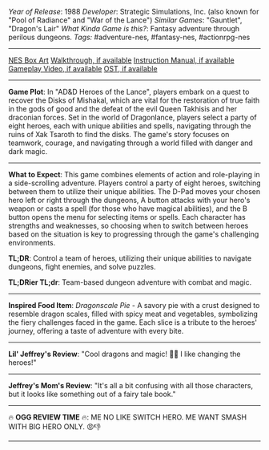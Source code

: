 *Year of Release*: 1988
*Developer*: Strategic Simulations, Inc. (also known for "Pool of Radiance" and "War of the Lance")
*Similar Games*: "Gauntlet", "Dragon's Lair"
*What Kinda Game is this?*: Fantasy adventure through perilous dungeons.
*Tags:* #adventure-nes, #fantasy-nes, #actionrpg-nes

---
[NES Box Art](https://www.google.com/search?tbm=isch&q=NES+Box+Art+AD%26D+Heroes+of+the+Lance) 
[Walkthrough, if available](https://www.google.com/search?q=Walkthrough+NES+AD%26D+Heroes+of+the+Lance)
[Instruction Manual, if available](https://www.google.com/search?q=NES+Instruction+Manual+AD%26D+Heroes+of+the+Lance)
[Gameplay Video, if available](https://www.youtube.com/results?search_query=gameplay+NES+AD%26D+Heroes+of+the+Lance) 
[OST, if available](https://www.youtube.com/results?search_query=gameplay+NES+AD%26D+Heroes+of+the+Lance+OST)

- - -
**Game Plot**: In "AD&D Heroes of the Lance", players embark on a quest to recover the Disks of Mishakal, which are vital for the restoration of true faith in the gods of good and the defeat of the evil Queen Takhisis and her draconian forces. Set in the world of Dragonlance, players select a party of eight heroes, each with unique abilities and spells, navigating through the ruins of Xak Tsaroth to find the disks. The game's story focuses on teamwork, courage, and navigating through a world filled with danger and dark magic.

- - -
**What to Expect**: This game combines elements of action and role-playing in a side-scrolling adventure. Players control a party of eight heroes, switching between them to utilize their unique abilities. The D-Pad moves your chosen hero left or right through the dungeons, A button attacks with your hero's weapon or casts a spell (for those who have magical abilities), and the B button opens the menu for selecting items or spells. Each character has strengths and weaknesses, so choosing when to switch between heroes based on the situation is key to progressing through the game's challenging environments.

**TL;DR**: Control a team of heroes, utilizing their unique abilities to navigate dungeons, fight enemies, and solve puzzles.

**TL;DRier TL;dr**: Team-based dungeon adventure with combat and magic.

---
**Inspired Food Item**: *Dragonscale Pie* - A savory pie with a crust designed to resemble dragon scales, filled with spicy meat and vegetables, symbolizing the fiery challenges faced in the game. Each slice is a tribute to the heroes' journey, offering a taste of adventure with every bite.

---
**Lil' Jeffrey's Review**: "Cool dragons and magic! 🐉✨ I like changing the heroes!"

---
**Jeffrey's Mom's Review**: "It's all a bit confusing with all those characters, but it looks like something out of a fairy tale book."

---
🔥 **OGG REVIEW TIME** 🔥: ME NO LIKE SWITCH HERO. ME WANT SMASH WITH BIG HERO ONLY. 😡👎

---